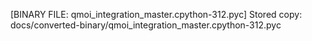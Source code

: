 [BINARY FILE: qmoi_integration_master.cpython-312.pyc]
Stored copy: docs/converted-binary/qmoi_integration_master.cpython-312.pyc
